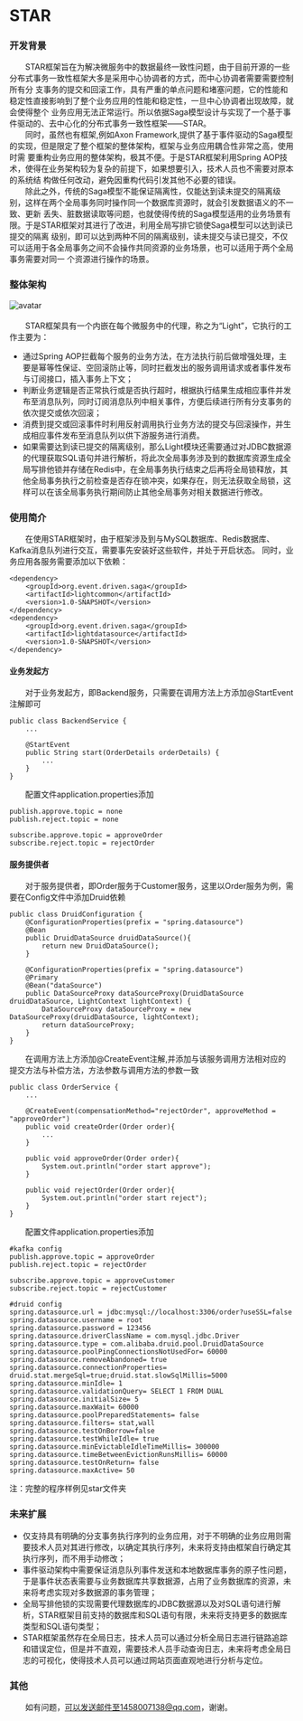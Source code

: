 # STAR
### 开发背景
&emsp;&emsp;STAR框架旨在为解决微服务中的数据最终一致性问题，由于目前开源的一些分布式事务一致性框架大多是采用中心协调者的方式，而中心协调者需要需要控制所有分
支事务的提交和回滚工作，具有严重的单点问题和堵塞问题，它的性能和稳定性直接影响到了整个业务应用的性能和稳定性，一旦中心协调者出现故障，就会使得整个
业务应用无法正常运行。所以依据Saga模型设计与实现了一个基于事件驱动的、去中心化的分布式事务一致性框架——STAR。
<br>&emsp;&emsp;同时，虽然也有框架,例如Axon Framework,提供了基于事件驱动的Saga模型的实现，但是限定了整个框架的整体架构，框架与业务应用耦合性非常之高，使用时需
要重构业务应用的整体架构，极其不便。于是STAR框架利用Spring AOP技术，使得在业务架构较为复杂的前提下，如果想要引入，技术人员也不需要对原本的系统结
构做任何改动，避免因重构代码引发其他不必要的错误。
<br>&emsp;&emsp;除此之外，传统的Saga模型不能保证隔离性，仅能达到读未提交的隔离级别，这样在两个全局事务同时操作同一个数据库资源时，就会引发数据语义的不一致、更新
丢失、脏数据读取等问题，也就使得传统的Saga模型适用的业务场景有限。于是STAR框架对其进行了改进，利用全局写排它锁使Saga模型可以达到读已提交的隔离
级别，即可以达到两种不同的隔离级别，读未提交与读已提交，不仅可以适用于各全局事务之间不会操作共同资源的业务场景，也可以适用于两个全局事务需要对同一
个资源进行操作的场景。

### 整体架构
![avatar](https://github.com/star-saga/star/blob/master/picture/star-framework.png)
<br><br>&emsp;&emsp;STAR框架具有一个内嵌在每个微服务中的代理，称之为“Light”，它执行的工作主要为：
* 通过Spring AOP拦截每个服务的业务方法，在方法执行前后做增强处理，主要是幂等性保证、空回滚防止等，同时拦截发出的服务调用请求或者事件发布与订阅接口，插入事务上下文；
* 判断业务逻辑是否正常执行或是否执行超时，根据执行结果生成相应事件并发布至消息队列，同时订阅消息队列中相关事件，方便后续进行所有分支事务的依次提交或依次回滚；
* 消费到提交或回滚事件时利用反射调用执行业务方法的提交与回滚操作，并生成相应事件发布至消息队列以供下游服务进行消费。
* 如果需要达到读已提交的隔离级别，那么Light模块还需要通过对JDBC数据源的代理获取SQL语句并进行解析，将此次全局事务涉及到的数据库资源生成全局写排他锁并存储在Redis中，在全局事务执行结束之后再将全局锁释放，其他全局事务执行之前检查是否存在锁冲突，如果存在，则无法获取全局锁，这样可以在该全局事务执行期间防止其他全局事务对相关数据进行修改。

### 使用简介
&emsp;&emsp;在使用STAR框架时，由于框架涉及到与MySQL数据库、Redis数据库、Kafka消息队列进行交互，需要事先安装好这些软件，并处于开启状态。
同时，业务应用各服务需要添加以下依赖：
```
<dependency>
    <groupId>org.event.driven.saga</groupId>
    <artifactId>lightcommon</artifactId>
    <version>1.0-SNAPSHOT</version>
</dependency>
<dependency>
    <groupId>org.event.driven.saga</groupId>
    <artifactId>lightdatasource</artifactId>
    <version>1.0-SNAPSHOT</version>
</dependency>
```
#### 业务发起方
&emsp;&emsp;对于业务发起方，即Backend服务，只需要在调用方法上方添加@StartEvent注解即可
```
public class BackendService {
    ...

    @StartEvent
    public String start(OrderDetails orderDetails) {
        ...
    }
}
```
&emsp;&emsp;配置文件application.properties添加
```
publish.approve.topic = none
publish.reject.topic = none

subscribe.approve.topic = approveOrder
subscribe.reject.topic = rejectOrder
```

#### 服务提供者
&emsp;&emsp;对于服务提供者，即Order服务于Customer服务，这里以Order服务为例，需要在Config文件中添加Druid依赖
```
public class DruidConfiguration {
    @ConfigurationProperties(prefix = "spring.datasource")
    @Bean
    public DruidDataSource druidDataSource(){
        return new DruidDataSource();
    }

    @ConfigurationProperties(prefix = "spring.datasource")
    @Primary
    @Bean("dataSource")
    public DataSourceProxy dataSourceProxy(DruidDataSource druidDataSource, LightContext lightContext) {
        DataSourceProxy dataSourceProxy = new DataSourceProxy(druidDataSource, lightContext);
        return dataSourceProxy;
    }
}
```
&emsp;&emsp;在调用方法上方添加@CreateEvent注解,并添加与该服务调用方法相对应的提交方法与补偿方法，方法参数与调用方法的参数一致
```
public class OrderService {
    ...
    
    @CreateEvent(compensationMethod="rejectOrder", approveMethod = "approveOrder")
    public void createOrder(Order order){
        ...
    }

    public void approveOrder(Order order){
        System.out.println("order start approve");
    }

    public void rejectOrder(Order order){
        System.out.println("order start reject");
    }
}
```
&emsp;&emsp;配置文件application.properties添加
```
#kafka config
publish.approve.topic = approveOrder
publish.reject.topic = rejectOrder

subscribe.approve.topic = approveCustomer
subscribe.reject.topic = rejectCustomer

#druid config
spring.datasource.url = jdbc:mysql://localhost:3306/order?useSSL=false
spring.datasource.username = root
spring.datasource.password = 123456
spring.datasource.driverClassName = com.mysql.jdbc.Driver
spring.datasource.type = com.alibaba.druid.pool.DruidDataSource
spring.datasource.poolPingConnectionsNotUsedFor= 60000
spring.datasource.removeAbandoned= true
spring.datasource.connectionProperties= druid.stat.mergeSql=true;druid.stat.slowSqlMillis=5000
spring.datasource.minIdle= 1
spring.datasource.validationQuery= SELECT 1 FROM DUAL
spring.datasource.initialSize= 5
spring.datasource.maxWait= 60000
spring.datasource.poolPreparedStatements= false
spring.datasource.filters= stat,wall
spring.datasource.testOnBorrow=false
spring.datasource.testWhileIdle= true
spring.datasource.minEvictableIdleTimeMillis= 300000
spring.datasource.timeBetweenEvictionRunsMillis= 60000
spring.datasource.testOnReturn= false
spring.datasource.maxActive= 50
```
注：完整的程序样例见star文件夹
### 未来扩展
* 仅支持具有明确的分支事务执行序列的业务应用，对于不明确的业务应用则需要技术人员对其进行修改，以确定其执行序列，未来将支持由框架自行确定其执行序列，而不用手动修改；
* 事件驱动架构中需要保证消息队列事件发送和本地数据库事务的原子性问题，于是事件状态表需要与业务数据库共享数据源，占用了业务数据库的资源，未来将考虑实现对多数据源的事务管理；
* 全局写排他锁的实现需要代理数据库的JDBC数据源以及对SQL语句进行解析，STAR框架目前支持的数据库和SQL语句有限，未来将支持更多的数据库类型和SQL语句类型；
* STAR框架虽然存在全局日志，技术人员可以通过分析全局日志进行链路追踪和错误定位，但是并不直观，需要技术人员手动查询日志，未来将考虑全局日志的可视化，使得技术人员可以通过网站页面直观地进行分析与定位。

### 其他
&emsp;&emsp;如有问题，可以发送邮件至1458007138@qq.com，谢谢。

